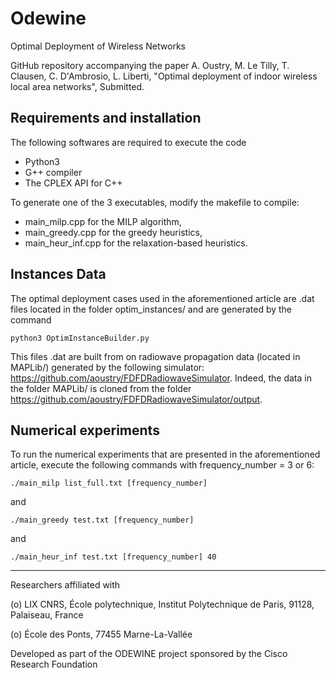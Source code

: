 # Odewine
Optimal Deployment of Wireless Networks

GitHub repository accompanying the paper A. Oustry, M. Le Tilly, T. Clausen, C. D'Ambrosio, L. Liberti, "Optimal deployment of indoor wireless local area networks", Submitted.

## Requirements and installation
The following softwares are required to execute the code
- Python3
- G++ compiler
- The CPLEX API for C++

To generate one of the 3 executables, modify the makefile to compile:
- main_milp.cpp for the MILP algorithm,
- main_greedy.cpp for the greedy heuristics,
- main_heur_inf.cpp for the relaxation-based heuristics.

## Instances Data

The optimal deployment cases used in the aforementioned article are .dat files located in the folder optim_instances/ and are generated by the command

```
python3 OptimInstanceBuilder.py
```

This files .dat are built from on radiowave propagation data (located in MAPLib/) generated by the following simulator: https://github.com/aoustry/FDFDRadiowaveSimulator. Indeed, the data in the folder MAPLib/ is cloned from the folder https://github.com/aoustry/FDFDRadiowaveSimulator/output.

## Numerical experiments

To run the numerical experiments that are presented in the aforementioned article, execute the following commands with frequency_number = 3 or 6:

```
./main_milp list_full.txt [frequency_number]
```
and
```
./main_greedy test.txt [frequency_number] 
```
and
```
./main_heur_inf test.txt [frequency_number] 40
```


------------------------------------------------------------------------------------------

Researchers affiliated with

(o) LIX CNRS, École polytechnique, Institut Polytechnique de Paris, 91128, Palaiseau, France

(o) École des Ponts, 77455 Marne-La-Vallée

Developed as part of the ODEWINE project sponsored by the Cisco Research Foundation

